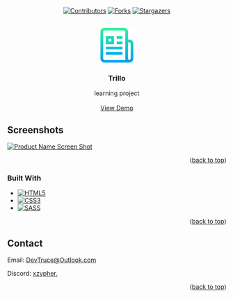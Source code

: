 <a id="readme-top"></a>

<div align="center">

[![Contributors][contributors-icon]][contributors-link]
[![Forks][forks-icon]][forks-link]
[![Stargazers][stars-icon]][stars-link]

</div>

<!-- PROJECT LOGO -->
<br />
<div align="center">
  <a href="https://github.com/DevTruce/trillo">
    <img src="src/imgs/imgs-readme/logo.png" alt="Logo" width="80" height="80">
  </a>

<h3 align="center">Trillo</h3>

  <p align="center">
    learning project
    <br />
    <br />
    <a href="https://devtruce.github.io/trillo/" target="_blank">View Demo</a>
  </p>
</div>

<!-- ABOUT THE PROJECT -->

## Screenshots

[![Product Name Screen Shot][product-screenshot]](product-link)

<p align="right">(<a href="#readme-top">back to top</a>)</p>

### Built With

- [![HTML5][html5-icon]][html5-link]
- [![CSS3][css3-icon]][css3-link]
- [![SASS][sass-icon]][sass-link]

<p align="right">(<a href="#readme-top">back to top</a>)</p>

<!-- CONTACT -->

## Contact

Email: [DevTruce@Outlook.com]()

Discord: [xzypher.]()

<p align="right">(<a href="#readme-top">back to top</a>)</p>

<!-- #### MARKDOWN LINKS & IMAGES #### -->

<!-- ## GitHub ##-->
<!-- links -->

[contributors-link]: https://github.com/DevTruce/trillo/graphs/contributors
[forks-link]: https://github.com/DevTruce/trillo/network/members
[stars-link]: https://github.com/DevTruce/trillo/stargazers

<!-- icons -->

[contributors-icon]: https://img.shields.io/github/contributors/DevTruce/trillo.svg?style=for-the-badge
[forks-icon]: https://img.shields.io/github/forks/DevTruce/trillo.svg?style=for-the-badge
[stars-icon]: https://img.shields.io/github/stars/DevTruce/trillo.svg?style=for-the-badge

<!-- ## Project ## -->

[product-screenshot]: src/imgs/imgs-readme/screenshot.gif
[product-link]: https://devtruce.github.io/trillo/

<!-- ## Tech & Tools ## -->
<!-- links -->

[html5-link]: https://html-icon/
[css3-link]: https://css3-icon/
[sass-link]: https://sass-lang.com/

<!-- icons -->

[html5-icon]: https://img.shields.io/badge/HTML5-orange?style=for-the-badge&logo=html5&logoColor=white
[css3-icon]: https://img.shields.io/badge/CSS3-blue?style=for-the-badge&logo=CSS3&logoColor=white
[sass-icon]: https://img.shields.io/badge/SASS-AA77FF?style=for-the-badge&logo=SASS&logoColor=white
